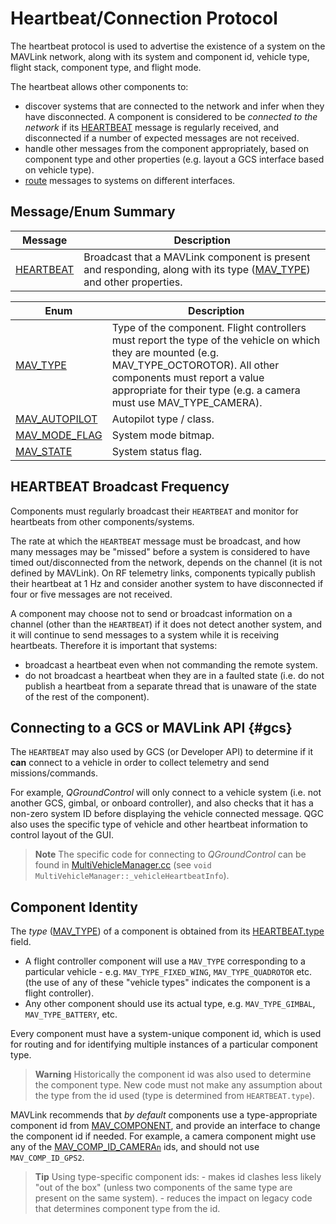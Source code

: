 # Heartbeat/Connection Protocol

The heartbeat protocol is used to advertise the existence of a system on the MAVLink network, along with its system and component id, vehicle type, flight stack, component type, and flight mode.

The heartbeat allows other components to:

- discover systems that are connected to the network and infer when they have disconnected. A component is considered to be *connected to the network* if its [HEARTBEAT](../messages/common.md#HEARTBEAT) message is regularly received, and disconnected if a number of expected messages are not received.
- handle other messages from the component appropriately, based on component type and other properties (e.g. layout a GCS interface based on vehicle type).
- [route](../guide/routing.md) messages to systems on different interfaces.

## Message/Enum Summary

| Message                                                               | Description                                                                                                                     |
| --------------------------------------------------------------------- | ------------------------------------------------------------------------------------------------------------------------------- |
| <span id="HEARTBEAT"></span>[HEARTBEAT](../messages/common.md#HEARTBEAT) | Broadcast that a MAVLink component is present and responding, along with its type ([MAV_TYPE](#MAV_TYPE)) and other properties. |

| Enum                                                                            | Description                                                                                                                                                                                                                                          |
| ------------------------------------------------------------------------------- | ---------------------------------------------------------------------------------------------------------------------------------------------------------------------------------------------------------------------------------------------------- |
| <span id="MAV_TYPE"></span>[MAV_TYPE](../messages/common.md#MAV_TYPE)             | Type of the component. Flight controllers must report the type of the vehicle on which they are mounted (e.g. MAV_TYPE_OCTOROTOR). All other components must report a value appropriate for their type (e.g. a camera must use MAV_TYPE_CAMERA). |
| <span id="MAV_AUTOPILOT"></span>[MAV_AUTOPILOT](../messages/common.md#MAV_AUTOPILOT)   | Autopilot type / class.                                                                                                                                                                                                                              |
| <span id="MAV_MODE_FLAG"></span>[MAV_MODE_FLAG](../messages/common.md#MAV_MODE_FLAG) | System mode bitmap.                                                                                                                                                                                                                                  |
| <span id="MAV_STATE"></span>[MAV_STATE](../messages/common.md#MAV_STATE)           | System status flag.                                                                                                                                                                                                                                  |

## HEARTBEAT Broadcast Frequency

Components must regularly broadcast their `HEARTBEAT` and monitor for heartbeats from other components/systems.

The rate at which the `HEARTBEAT` message must be broadcast, and how many messages may be "missed" before a system is considered to have timed out/disconnected from the network, depends on the channel (it is not defined by MAVLink). On RF telemetry links, components typically publish their heartbeat at 1 Hz and consider another system to have disconnected if four or five messages are not received.

A component may choose not to send or broadcast information on a channel (other than the `HEARTBEAT`) if it does not detect another system, and it will continue to send messages to a system while it is receiving heartbeats. Therefore it is important that systems:

- broadcast a heartbeat even when not commanding the remote system.
- do not broadcast a heartbeat when they are in a faulted state (i.e. do not publish a heartbeat from a separate thread that is unaware of the state of the rest of the component).

## Connecting to a GCS or MAVLink API {#gcs}

The `HEARTBEAT` may also used by GCS (or Developer API) to determine if it **can** connect to a vehicle in order to collect telemetry and send missions/commands.

For example, *QGroundControl* will only connect to a vehicle system (i.e. not another GCS, gimbal, or onboard controller), and also checks that it has a non-zero system ID before displaying the vehicle connected message. QGC also uses the specific type of vehicle and other heartbeat information to control layout of the GUI.

> **Note** The specific code for connecting to *QGroundControl* can be found in [MultiVehicleManager.cc](https://github.com/mavlink/qgroundcontrol/blob/master/src/Vehicle/MultiVehicleManager.cc) (see `void MultiVehicleManager::_vehicleHeartbeatInfo`).

## Component Identity

The *type* ([MAV_TYPE](#MAV_TYPE)) of a component is obtained from its [HEARTBEAT.type](#HEARTBEAT) field.

- A flight controller component will use a `MAV_TYPE` corresponding to a particular vehicle - e.g. `MAV_TYPE_FIXED_WING`, `MAV_TYPE_QUADROTOR` etc. (the use of any of these "vehicle types" indicates the component is a flight controller).
- Any other component should use its actual type, e.g. `MAV_TYPE_GIMBAL`, `MAV_TYPE_BATTERY`, etc.

Every component must have a system-unique component id, which is used for routing and for identifying multiple instances of a particular component type.

> **Warning** Historically the component id was also used to determine the component type. New code must not make any assumption about the type from the id used (type is determined from `HEARTBEAT.type`).

MAVLink recommends that *by default* components use a type-appropriate component id from [MAV_COMPONENT](../messages/common.md#MAV_COMPONENT), and provide an interface to change the component id if needed. For example, a camera component might use any of the [MAV_COMP_ID_CAMERA`n`](../messages/common.md#MAV_COMP_ID_GIMBAL) ids, and should not use `MAV_COMP_ID_GPS2`.

> **Tip** Using type-specific component ids: - makes id clashes less likely "out of the box" (unless two components of the same type are present on the same system). - reduces the impact on legacy code that determines component type from the id.